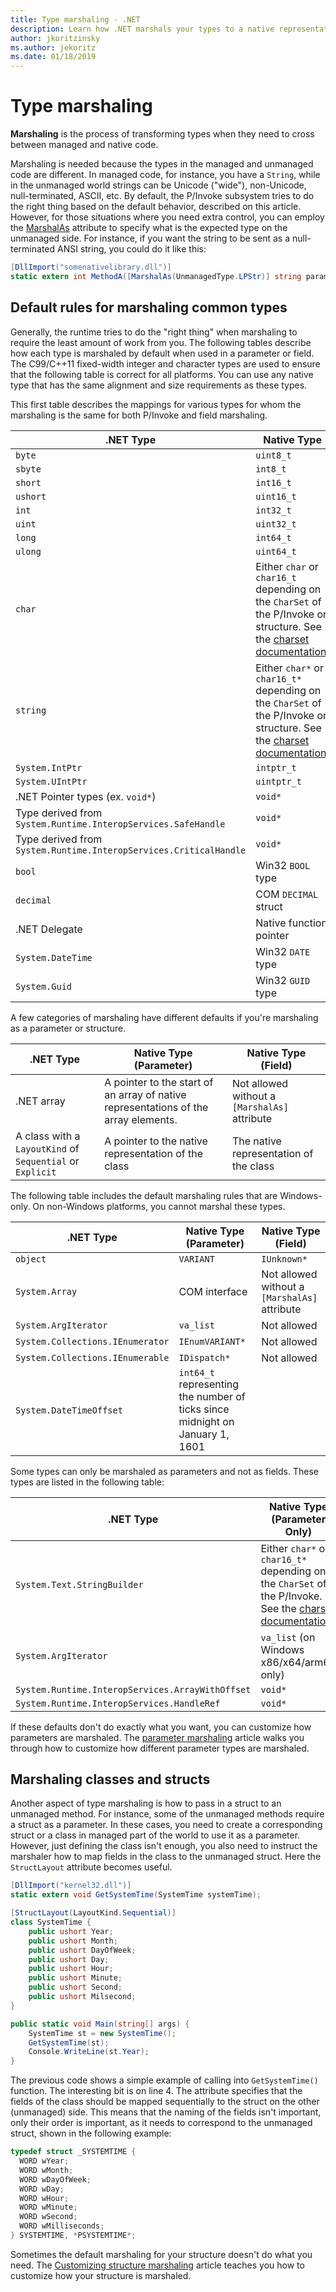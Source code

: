 ```yaml
---
title: Type marshaling - .NET
description: Learn how .NET marshals your types to a native representation.
author: jkoritzinsky
ms.author: jekoritz
ms.date: 01/18/2019
---
```


# Type marshaling

**Marshaling** is the process of transforming types when they need to cross between managed and native code.

Marshaling is needed because the types in the managed and unmanaged code are different. In managed code, for instance, you have a `String`, while in the unmanaged world strings can be Unicode ("wide"), non-Unicode, null-terminated, ASCII, etc. By default, the P/Invoke subsystem tries to do the right thing based on the default behavior, described on this article. However, for those situations where you need extra control, you can employ the [MarshalAs](xref:System.Runtime.InteropServices.MarshalAsAttribute) attribute to specify what is the expected type on the unmanaged side. For instance, if you want the string to be sent as a null-terminated ANSI string, you could do it like this:

```csharp
[DllImport("somenativelibrary.dll")]
static extern int MethodA([MarshalAs(UnmanagedType.LPStr)] string parameter);
```

## Default rules for marshaling common types

Generally, the runtime tries to do the "right thing" when marshaling to require the least amount of work from you. The following tables describe how each type is marshaled by default when used in a parameter or field. The C99/C++11 fixed-width integer and character types are used to ensure that the following table is correct for all platforms. You can use any native type that has the same alignment and size requirements as these types.

This first table describes the mappings for various types for whom the marshaling is the same for both P/Invoke and field marshaling.

| .NET Type | Native Type  |
|-----------|-------------------------|
| `byte`    | `uint8_t`               |
| `sbyte`   | `int8_t`                |
| `short`   | `int16_t`               |
| `ushort`  | `uint16_t`              |
| `int`     | `int32_t`               |
| `uint`    | `uint32_t`              |
| `long`    | `int64_t`               |
| `ulong`   | `uint64_t`              |
| `char`    | Either `char` or `char16_t` depending on the `CharSet` of the P/Invoke or structure. See the [charset documentation](charset.md). |
| `string`  | Either `char*` or `char16_t*` depending on the `CharSet` of the P/Invoke or structure. See the [charset documentation](charset.md). |
| `System.IntPtr` | `intptr_t`        |
| `System.UIntPtr` | `uintptr_t`      |
| .NET Pointer types (ex. `void*`)  | `void*` |
| Type derived from `System.Runtime.InteropServices.SafeHandle` | `void*` |
| Type derived from `System.Runtime.InteropServices.CriticalHandle` | `void*`          |
| `bool`    | Win32 `BOOL` type       |
| `decimal` | COM `DECIMAL` struct |
| .NET Delegate | Native function pointer |
| `System.DateTime` | Win32 `DATE` type |
| `System.Guid` | Win32 `GUID` type |

A few categories of marshaling have different defaults if you're marshaling as a parameter or structure.

| .NET Type | Native Type (Parameter) | Native Type (Field) |
|-----------|-------------------------|---------------------|
| .NET array | A pointer to the start of an array of native representations of the array elements. | Not allowed without a `[MarshalAs]` attribute|
| A class with a `LayoutKind` of `Sequential` or `Explicit` | A pointer to the native representation of the class | The native representation of the class |

The following table includes the default marshaling rules that are Windows-only. On non-Windows platforms, you cannot marshal these types.

| .NET Type | Native Type (Parameter) | Native Type (Field) |
|-----------|-------------------------|---------------------|
| `object`  | `VARIANT`               | `IUnknown*`         |
| `System.Array` | COM interface | Not allowed without a `[MarshalAs]` attribute |
| `System.ArgIterator` | `va_list` | Not allowed |
| `System.Collections.IEnumerator` | `IEnumVARIANT*` | Not allowed |
| `System.Collections.IEnumerable` | `IDispatch*` | Not allowed |
| `System.DateTimeOffset` | `int64_t` representing the number of ticks since midnight on January 1, 1601 || `int64_t` representing the number of ticks since midnight on January 1, 1601 |

Some types can only be marshaled as parameters and not as fields. These types are listed in the following table:

| .NET Type | Native Type (Parameter Only) |
|-----------|------------------------------|
| `System.Text.StringBuilder` | Either `char*` or `char16_t*` depending on the `CharSet` of the P/Invoke.  See the [charset documentation](charset.md). |
| `System.ArgIterator` | `va_list` (on Windows x86/x64/arm64 only) |
| `System.Runtime.InteropServices.ArrayWithOffset` | `void*` |
| `System.Runtime.InteropServices.HandleRef` | `void*` |

If these defaults don't do exactly what you want, you can customize how parameters are marshaled. The [parameter marshaling](customize-parameter-marshaling.md) article walks you through how to customize how different parameter types are marshaled.

## Marshaling classes and structs

Another aspect of type marshaling is how to pass in a struct to an unmanaged method. For instance, some of the unmanaged methods require a struct as a parameter. In these cases, you need to create a corresponding struct or a class in managed part of the world to use it as a parameter. However, just defining the class isn't enough, you also need to instruct the marshaler how to map fields in the class to the unmanaged struct. Here the `StructLayout` attribute becomes useful.

```csharp
[DllImport("kernel32.dll")]
static extern void GetSystemTime(SystemTime systemTime);

[StructLayout(LayoutKind.Sequential)]
class SystemTime {
    public ushort Year;
    public ushort Month;
    public ushort DayOfWeek;
    public ushort Day;
    public ushort Hour;
    public ushort Minute;
    public ushort Second;
    public ushort Milsecond;
}

public static void Main(string[] args) {
    SystemTime st = new SystemTime();
    GetSystemTime(st);
    Console.WriteLine(st.Year);
}
```

The previous code shows a simple example of calling into `GetSystemTime()` function. The interesting bit is on line 4. The attribute specifies that the fields of the class should be mapped sequentially to the struct on the other (unmanaged) side. This means that the naming of the fields isn't important, only their order is important, as it needs to correspond to the unmanaged struct, shown in the following example:

```c
typedef struct _SYSTEMTIME {
  WORD wYear;
  WORD wMonth;
  WORD wDayOfWeek;
  WORD wDay;
  WORD wHour;
  WORD wMinute;
  WORD wSecond;
  WORD wMilliseconds;
} SYSTEMTIME, *PSYSTEMTIME*;
```

Sometimes the default marshaling for your structure doesn't do what you need. The [Customizing structure marshaling](./customize-struct-marshaling.md) article teaches you how to customize how your structure is marshaled.
